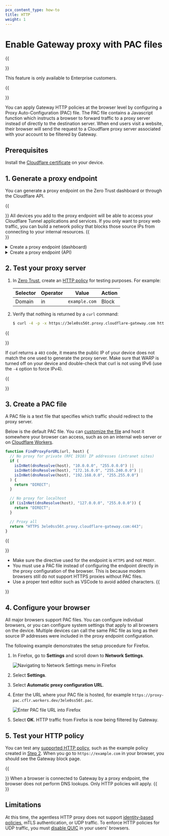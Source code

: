 ```yaml
---
pcx_content_type: how-to
title: HTTP
weight: 1
---
```


# Enable Gateway proxy with PAC files

{{<Aside type="note">}}

This feature is only available to Enterprise customers.

{{</Aside>}}

You can apply Gateway HTTP policies at the browser level by configuring a Proxy Auto-Configuration (PAC) file. The PAC file contains a Javascript function which instructs a browser to forward traffic to a proxy server instead of directly to the destination server. When end users visit a website, their browser will send the request to a Cloudflare proxy server associated with your account to be filtered by Gateway.

## Prerequisites

Install the [Cloudflare certificate](/cloudflare-one/connections/connect-devices/warp/user-side-certificates/) on your device.

## 1. Generate a proxy endpoint

You can generate a proxy endpoint on the Zero Trust dashboard or through the Cloudflare API.

{{<Aside type ="warning">}}
All devices you add to the proxy endpoint will be able to access your Cloudflare Tunnel applications and services. If you only want to proxy web traffic, you can build a network policy that blocks those source IPs from connecting to your internal resources.
{{</Aside>}}

<details>
<summary>Create a proxy endpoint (dashboard)</summary>
<div>

1. In [Zero Trust](https://one.dash.cloudflare.com/), navigate to **Gateway** > **Proxy Endpoints**.
2. Click **Create endpoint**.
3. Give your endpoint any name.
4. Enter the public source IP address of your device(s) in CIDR notation. For example,
   - **IPv4**: `90.90.241.229/32` (up to `/26`)
   - **IPv6**: `2601:645:4500:9c0:a945:f47c:23e9:a35b/128`
5. Click **Save endpoint** and confirm the endpoint creation.

Your Cloudflare proxy server domain is of the form:

```txt
https://<SUBDOMAIN>.proxy.cloudflare-gateway.com
```

</div>
</details>

<details>
<summary>Create a proxy endpoint (API)</summary>
<div>

1. Run the following command:

   ```bash
   curl --request POST \
   --url https://api.cloudflare.com/client/v4/accounts/<ACCOUNT_ID>/gateway/proxy_endpoints \
   --header 'X-Auth-Email: <EMAIL>' \
   --header 'X-Auth-Key: <API_KEY>' \
   --data '{"name": "any_name", "ips": ["<PUBLIC_IP>", "<PUBLIC_IP2>", "<PUBLIC_IP3>"]}'
   ```

   Replace `<PUBLIC_IP>` with the source IP address of your device in CIDR notation. For example,

   - **IPv4**: `90.90.241.229/32` (up to '/25')
   - **IPv6**: `2601:645:4500:9c0:a945:f47c:23e9:a35b/128` (up to '/109')

   After running the command, you should see an output similar to

   ```bash
   {
   "result": {
       "id": "d969d7bf-ec28-4291-9af0-86825f472c21",
       "name": "test",
       "created_at": "2022-03-02T10:57:18.094789Z",
       "updated_at": "2022-03-02T10:57:18.094789Z",
       "ips": [
       "90.90.241.229/32"
       ],
       "subdomain": "3ele0ss56t"
   },
   "success": true,
   "errors": [],
   "messages": []
   }
   ```

2. Note the `subdomain` value returned by the API. Your Cloudflare proxy server domain is of the form:

   ```txt
   <SUBDOMAIN>.proxy.cloudflare-gateway.com
   ```

   In the example above, the subdomain is `3ele0ss56t` and the proxy server domain is `3ele0ss56t.proxy.cloudflare-gateway.com`.

</div>
</details>

## 2. Test your proxy server

1. In [Zero Trust](https://one.dash.cloudflare.com/), create an [HTTP policy](/cloudflare-one/policies/filtering/http-policies/) for testing purposes. For example:

   | Selector | Operator | Value         | Action |
   | -------- | -------- | ------------- | ------ |
   | Domain   | in       | `example.com` | Block  |

2. Verify that nothing is returned by a `curl` command:

   ```sh
   $ curl -4 -p -x https://3ele0ss56t.proxy.cloudflare-gateway.com https://example.com
   ```

{{<Aside type="note">}}

If curl returns a `403` code, it means the public IP of your device does not match the one used to generate the proxy server. Make sure that WARP is turned off on your device and double-check that curl is not using IPv6 (use the `-4` option to force IPv4).

{{</Aside>}}

## 3. Create a PAC file

A PAC file is a text file that specifies which traffic should redirect to the proxy server.

Below is the default PAC file. You can [customize the file](https://developer.mozilla.org/en-US/docs/Web/HTTP/Proxy_servers_and_tunneling/Proxy_Auto-Configuration_PAC_file) and host it somewhere your browser can access, such as on an internal web server or on [Cloudflare Workers](/workers/).

```js
function FindProxyForURL(url, host) {
  // No proxy for private (RFC 1918) IP addresses (intranet sites)
  if (
    isInNet(dnsResolve(host), "10.0.0.0", "255.0.0.0") ||
    isInNet(dnsResolve(host), "172.16.0.0", "255.240.0.0") ||
    isInNet(dnsResolve(host), "192.168.0.0", "255.255.0.0")
  ) {
    return "DIRECT";
  }

  // No proxy for localhost
  if (isInNet(dnsResolve(host), "127.0.0.0", "255.0.0.0")) {
    return "DIRECT";
  }

  // Proxy all
  return "HTTPS 3ele0ss56t.proxy.cloudflare-gateway.com:443";
}
```

{{<Aside type="note">}}

- Make sure the directive used for the endpoint is `HTTPS` and not `PROXY`.
- You must use a PAC file instead of configuring the endpoint directly in the proxy configuration of the browser. This is because modern browsers still do not support HTTPS proxies without PAC files.
- Use a proper text editor such as VSCode to avoid added characters.
  {{</Aside>}}

## 4. Configure your browser

All major browsers support PAC files. You can configure individual browsers, or you can configure system settings that apply to all browsers on the device. Multiple devices can call the same PAC file as long as their source IP addresses were included in the proxy endpoint configuration.

The following example demonstrates the setup procedure for Firefox.

1. In Firefox, go to **Settings** and scroll down to **Network Settings**.

   ![Navigating to Network Settings menu in Firefox](/images/cloudflare-one/connections/firefox-network-settings.png)

2. Select **Settings**.
3. Select **Automatic proxy configuration URL**.
4. Enter the URL where your PAC file is hosted, for example `https://proxy-pac.cflr.workers.dev/3ele0ss56t.pac`.

   ![Enter PAC file URL into Firefox](/images/cloudflare-one/connections/firefox-pac-file.png)

5. Select **OK**. HTTP traffic from Firefox is now being filtered by Gateway.

## 5. Test your HTTP policy

You can test any [supported HTTP policy](#limitations), such as the example policy created in [Step 2](#2-test-your-proxy-server). When you go to `https://example.com` in your browser, you should see the Gateway block page.

{{<Aside type="note">}}
When a browser is connected to Gateway by a proxy endpoint, the browser does not perform DNS lookups. Only HTTP policies will apply.
{{</Aside>}}

## Limitations

At this time, the agentless HTTP proxy does not support [identity-based policies](/cloudflare-one/policies/filtering/identity-selectors/), mTLS authentication, or UDP traffic. To enforce HTTP policies for UDP traffic, you must [disable QUIC](/cloudflare-one/policies/filtering/http-policies/http3/#prevent-inspection-bypass) in your users' browsers.
